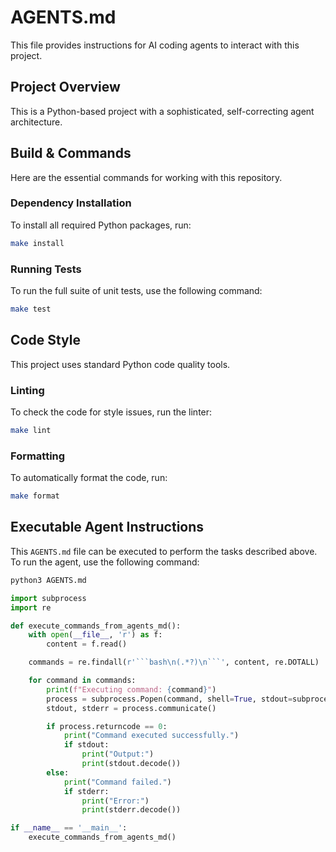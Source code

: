 # AGENTS.md

This file provides instructions for AI coding agents to interact with this project.

## Project Overview

This is a Python-based project with a sophisticated, self-correcting agent architecture.

## Build & Commands

Here are the essential commands for working with this repository.

### Dependency Installation

To install all required Python packages, run:
```bash
make install
```

### Running Tests

To run the full suite of unit tests, use the following command:
```bash
make test
```

## Code Style

This project uses standard Python code quality tools.

### Linting

To check the code for style issues, run the linter:
```bash
make lint
```

### Formatting

To automatically format the code, run:
```bash
make format
```

## Executable Agent Instructions

This `AGENTS.md` file can be executed to perform the tasks described above. To run the agent, use the following command:

```bash
python3 AGENTS.md
```

```python
import subprocess
import re

def execute_commands_from_agents_md():
    with open(__file__, 'r') as f:
        content = f.read()

    commands = re.findall(r'```bash\n(.*?)\n```', content, re.DOTALL)

    for command in commands:
        print(f"Executing command: {command}")
        process = subprocess.Popen(command, shell=True, stdout=subprocess.PIPE, stderr=subprocess.PIPE)
        stdout, stderr = process.communicate()

        if process.returncode == 0:
            print("Command executed successfully.")
            if stdout:
                print("Output:")
                print(stdout.decode())
        else:
            print("Command failed.")
            if stderr:
                print("Error:")
                print(stderr.decode())

if __name__ == '__main__':
    execute_commands_from_agents_md()
```

